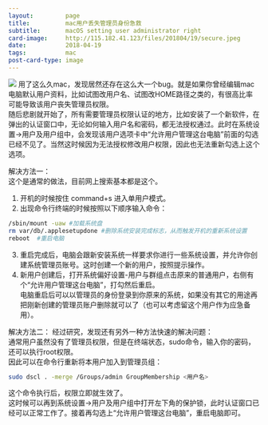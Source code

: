 ```yaml
---
layout:         page
title:          mac用户丢失管理员身份急救
subtitle:      	macOS setting user administrator right
card-image:		http://115.182.41.123/files/201804/19/secure.jpeg
date:           2018-04-19
tags:           mac
post-card-type: image
---
```

![](http://115.182.41.123/files/201804/19/secure.jpeg)
用了这么久mac，发现居然还存在这么大一个bug。就是如果你曾经编辑mac电脑默认用户资料，比如试图改用户名、试图改HOME路径之类的，有很高比率可能导致该用户丧失管理员权限。  
随后悲剧就开始了，所有需要管理员权限认证的地方，比如安装了一个新软件，在弹出的认证窗口中，无论如何输入用户名和密码，都无法授权通过。此时在系统设置->用户及用户组中，会发现该用户选项卡中“允许用户管理这台电脑”前面的勾选已经不见了。当然这时候因为无法授权修改用户权限，因此也无法重新勾选上这个选项。  

解决方法一：  
这个是通常的做法，目前网上搜索基本都是这个。  
1. 开机的时候按住 command+s 进入单用户模式。  
2. 出现命令行终端的时候按照以下顺序输入命令：  
```bash
/sbin/mount -uaw #加载系统盘
rm var/db/.applesetupdone #删除系统安装完成标志，从而触发开机的重新系统设置
reboot	#重启电脑
```  
3. 重启完成后，电脑会跟新安装系统一样要求你进行一些系统设置，并允许你创建系统管理员账号。这时创建一个新的用户，按照提示操作。  
4.  新用户创建后，打开系统偏好设置-用户与群组点击原来的普通用户，右侧有个“允许用户管理这台电脑”，打勾然后重启。  
电脑重启后可以以管理员的身份登录到你原来的系统，如果没有其它的用途再把刚新创建的管理员账户删除就可以了（也可以考虑留这个用户作为应急备用）。  

解决方法二：
经过研究，发现还有另外一种方法快速的解决问题：  
通常用户虽然没有了管理员权限，但是在终端状态，sudo命令，输入你的密码，还可以执行root权限。  
因此可以在命令行重新将本用户加入到管理员组：  
```bash
sudo dscl . -merge /Groups/admin GroupMembership <用户名>
```
这个命令执行后，权限立即就生效了。  
这时候可以再到系统设置->用户及用户组中打开左下角的保护锁，此时认证窗口已经可以正常工作了。接着再勾选上“允许用户管理这台电脑”，重启电脑即可。  

